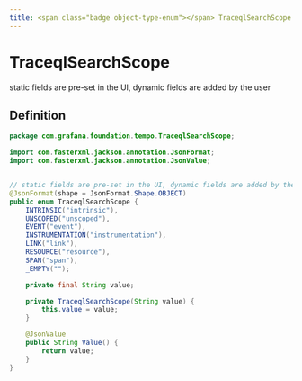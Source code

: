 ```yaml
---
title: <span class="badge object-type-enum"></span> TraceqlSearchScope
---
```

# <span class="badge object-type-enum"></span> TraceqlSearchScope

static fields are pre-set in the UI, dynamic fields are added by the user

## Definition

```java
package com.grafana.foundation.tempo.TraceqlSearchScope;

import com.fasterxml.jackson.annotation.JsonFormat;
import com.fasterxml.jackson.annotation.JsonValue;


// static fields are pre-set in the UI, dynamic fields are added by the user
@JsonFormat(shape = JsonFormat.Shape.OBJECT)
public enum TraceqlSearchScope {
    INTRINSIC("intrinsic"),
    UNSCOPED("unscoped"),
    EVENT("event"),
    INSTRUMENTATION("instrumentation"),
    LINK("link"),
    RESOURCE("resource"),
    SPAN("span"),
    _EMPTY("");

    private final String value;

    private TraceqlSearchScope(String value) {
        this.value = value;
    }

    @JsonValue
    public String Value() {
        return value;
    }
}

```
